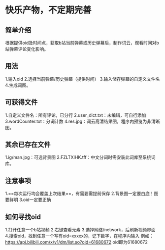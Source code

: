 # 快乐产物，不定期完善

## 简单介绍
根据提供oid及时间点，获取b站当前弹幕或历史弹幕后，制作词云，观看时间对b站弹幕评论变化影响。

## 用法
1.输入oid
2.选择当前弹幕/历史弹幕（提供时间）
3.输入储存弹幕的自定义文件名
4.生成词图。

## 可获得文件
1.自定义文件名：所有评论，已分行
2.user_dict.txt：未编辑，可自行添加
3.wordCounter.txt：分词计数
4.res.jpg：词云高清结果图，程序内预览为非清晰图。

## 其余已存在文件
1.ig/man.jpg：可选背景图
2.FZLTXIHK.tff：中文分词时需安装此词库至系统词库。

## 注意事项
1.==每次运行均会覆盖上次结果==，有需要需提前保存
2.背景图一定要白底！图要鲜明
3.oid一定要正确

## 如何寻找oid
1.打开任意一个b站视频
2.右键查看元素
3.选择网络/network，后刷新视频界面
4.搜索oid，找到任意一个写有oid=xxxxx的，记下数字，在程序内输入
例如：https://api.bilibili.com/x/v1/dm/list.so?oid=61680672
oid即为61680672
